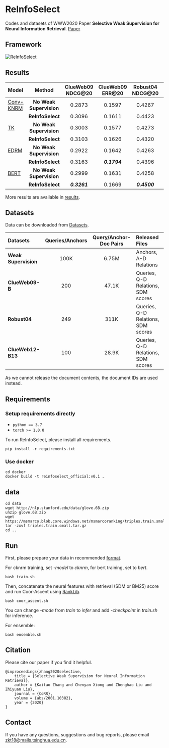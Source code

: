 # ReInfoSelect
Codes and datasets of WWW2020 Paper **Selective Weak Supervision for Neural Information Retrieval**. [Paper](https://arxiv.org/pdf/2001.10382.pdf)

## Framework

![ReInfoSelect](./ReInfoSelect.png)

## Results

|Model|Method|ClueWeb09 NDCG@20|ClueWeb09 ERR@20|Robust04 NDCG@20|Robust04 ERR@20|ClueWeb12 NDCG@20|ClueWeb12 ERR@20|
|:----|:----:|:---------------:|:--------------:|:--------------:|:-------------:|:---------------:|:--------------:|
|[Conv-KNRM](http://www.cs.cmu.edu/~zhuyund/papers/WSDM_2018_Dai.pdf)|**No Weak Supervision**|0.2873|0.1597|0.4267|0.1168|0.1123|0.0915|
||**ReInfoSelect**|0.3096|0.1611|0.4423|0.1202|0.1225|***0.1044***|
|[TK](https://arxiv.org/pdf/1912.01385.pdf)|**No Weak Supervision**|0.3003|0.1577|0.4273|0.1163|0.1192|0.0991|
||**ReInfoSelect**|0.3103|0.1626|0.4320|0.1183|***0.1297***|0.1043|
|[EDRM](https://www.aclweb.org/anthology/P18-1223.pdf)|**No Weak Supervision**|0.2922|0.1642|0.4263|0.1158|0.1119|0.0910|
||**ReInfoSelect**|0.3163|***0.1794***|0.4396|0.1208|0.1215|0.0980|
|[BERT](https://arxiv.org/pdf/1810.04805.pdf)|**No Weak Supervision**|0.2999|0.1631|0.4258|0.1163|0.1190|0.0963|
||**ReInfoSelect**|***0.3261***|0.1669|***0.4500***|***0.1220***|0.1276|0.0997|

More results are available in [results](./results).

## Datasets
Data can be downloaded from [Datasets](https://cloud.tsinghua.edu.cn/d/77741ef1c1704866814a/).

|Datasets|Queries/Anchors|Query/Anchor-Doc Pairs|Released Files|
|:-------|:-------------:|:--------------------:|:-------------|
|**Weak Supervision**|100K|6.75M|Anchors, A-D Relations|
|**ClueWeb09-B**|200|47.1K|Queries, Q-D Relations, SDM scores|
|**Robust04**|249|311K|Queries, Q-D Relations, SDM scores|
|**ClueWeb12-B13**|100|28.9K|Queries, Q-D Relations, SDM scores|

As we cannot release the document contents, the document IDs are used instead.

## Requirements

### Setup requirements directly
* `python == 3.7`
* `torch >= 1.0.0`

To run ReInfoSelect, please install all requirements.
```
pip install -r requirements.txt
```

### Use docker

```
cd docker
docker build -t reinfoselect_official:v0.1 .
```

## data
```
cd data
wget http://nlp.stanford.edu/data/glove.6B.zip
unzip glove.6B.zip
wget https://msmarco.blob.core.windows.net/msmarcoranking/triples.train.small.tar.gz
tar -zxvf triples.train.small.tar.gz
cd ..
```

## Run
First, please prepare your data in recommended [format](./data).

For cknrm training, set *-model* to *cknrm*, for bert training, set to *bert*.
```
bash train.sh
```

Then, concatenate the neural features with retrieval (SDM or BM25) score and run Coor-Ascent using [RankLib](https://sourceforge.net/p/lemur/wiki/RankLib/).
```
bash coor_ascent.sh
```

You can change *-mode* from *train* to *infer* and add *-checkpoint* in *train.sh* for inference.

For ensemble:
```
bash ensemble.sh
```

## Citation
Please cite our paper if you find it helpful.

```
@inproceedings{zhang2020selective,
    title = {Selective Weak Supervision for Neural Information Retrieval},
    author = {Kaitao Zhang and Chenyan Xiong and Zhenghao Liu and Zhiyuan Liu},
    journal = {CoRR},
    volume = {abs/2001.10382},
    year = {2020}
}
```

## Contact
If you have any questions, suggestions and bug reports, please email zkt18@mails.tsinghua.edu.cn.

